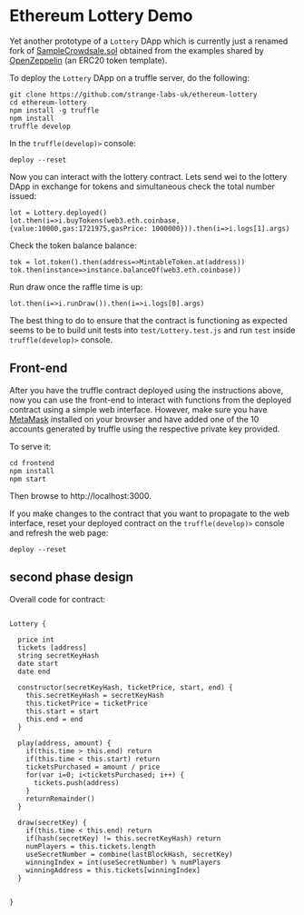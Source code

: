 # Ethereum Lottery Demo

Yet another prototype of a `Lottery` DApp which is currently just a renamed fork of [SampleCrowdsale.sol](https://github.com/OpenZeppelin/zeppelin-solidity/blob/master/contracts/examples/SampleCrowdsale.sol) obtained from the examples shared by [OpenZeppelin](https://github.com/OpenZeppelin/zeppelin-solidity) (an ERC20 token template).

To deploy the `Lottery` DApp on a truffle server, do the following:

	git clone https://github.com/strange-labs-uk/ethereum-lottery
	cd ethereum-lottery
	npm install -g truffle
	npm install
	truffle develop

In the `truffle(develop)>` console:

	deploy --reset

Now you can interact with the lottery contract. Lets send wei to the lottery DApp in exchange for tokens and simultaneous check the total number issued:
	
	lot = Lottery.deployed()
	lot.then(i=>i.buyTokens(web3.eth.coinbase,{value:10000,gas:1721975,gasPrice: 1000000})).then(i=>i.logs[1].args)

Check the token balance balance:
	
	tok = lot.token().then(address=>MintableToken.at(address))
	tok.then(instance=>instance.balanceOf(web3.eth.coinbase))

Run draw once the raffle time is up:

	lot.then(i=>i.runDraw()).then(i=>i.logs[0].args)

The best thing to do to ensure that the contract is functioning as expected seems to be to build unit tests into `test/Lottery.test.js` and run `test` inside `truffle(develop)>` console.

## Front-end

After you have the truffle contract deployed using the instructions above, now you can use the front-end to interact with functions from the deployed contract using a simple web interface. However, make sure you have [MetaMask](https://metamask.io) installed on your browser and have added one of the 10 accounts generated by truffle using the respective private key provided.

To serve it:

    cd frontend
    npm install
    npm start

Then browse to http://localhost:3000.

If you make changes to the contract that you want to propagate to the web interface, reset your deployed contract on the `truffle(develop)>` console and refresh the web page:
    
    deploy --reset



## second phase design

Overall code for contract:

```

Lottery {

  price int  
  tickets [address]
  string secretKeyHash
  date start
  date end

  constructor(secretKeyHash, ticketPrice, start, end) {
    this.secretKeyHash = secretKeyHash
    this.ticketPrice = ticketPrice
    this.start = start
    this.end = end
  }

  play(address, amount) {
    if(this.time > this.end) return
    if(this.time < this.start) return
    ticketsPurchased = amount / price
    for(var i=0; i<ticketsPurchased; i++) {
      tickets.push(address)
    }
    returnRemainder()
  }

  draw(secretKey) {
    if(this.time < this.end) return
    if(hash(secretKey) != this.secretKeyHash) return
    numPlayers = this.tickets.length
    useSecretNumber = combine(lastBlockHash, secretKey)
    winningIndex = int(useSecretNumber) % numPlayers
    winningAddress = this.tickets[winningIndex]
  }


}

```

